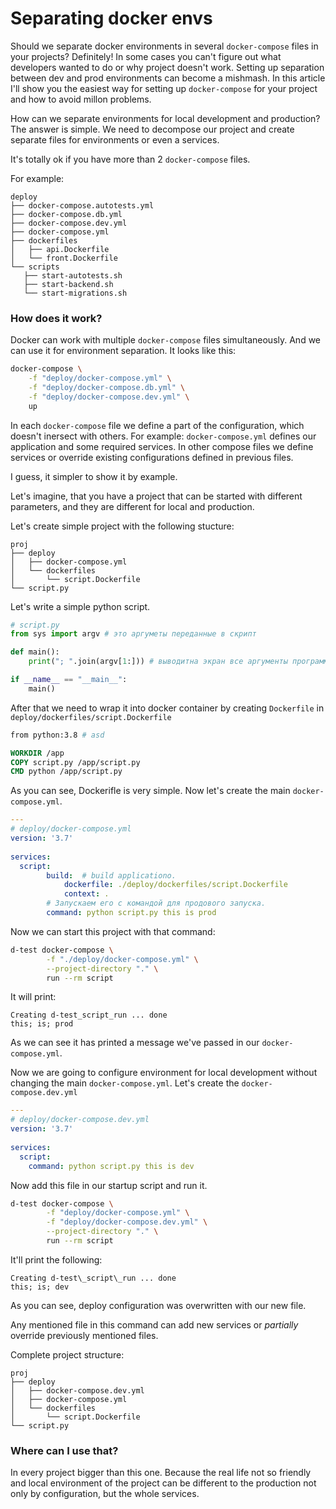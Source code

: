 # Separating docker envs

Should we separate docker environments in several `docker-compose` files in your projects? Definitely! In some cases you can't figure out what developers wanted to do or why project doesn't work. Setting up separation between dev and prod environments can become a mishmash. In this article I'll show you the easiest way for setting up `docker-compose` for your project and how to avoid millon problems.

How can we separate environments for local development and production?
The answer is simple. We need to decompose our project and create separate files for environments or even a services.

It's totally ok if you have more than 2 `docker-compose` files.

For example:
```
deploy  
├── docker-compose.autotests.yml
├── docker-compose.db.yml  
├── docker-compose.dev.yml  
├── docker-compose.yml  
├── dockerfiles  
│   ├── api.Dockerfile  
│   └── front.Dockerfile  
└── scripts  
   ├── start-autotests.sh  
   ├── start-backend.sh
   └── start-migrations.sh
```

### How does it work?

Docker can work with multiple `docker-compose` files simultaneously. And we can use it for environment separation. It looks like this:

```bash
docker-compose \
	-f "deploy/docker-compose.yml" \
	-f "deploy/docker-compose.db.yml" \
	-f "deploy/docker-compose.dev.yml" \
	up
```

In each `docker-compose` file we define a part of the configuration, which doesn't inersect with others. For example: `docker-compose.yml` defines our application and some required services. In other compose files we define services or override existing configurations defined in previous files.

I guess, it simpler to show it by example.

Let's imagine, that you have a project that can be started with different parameters, and they are different for local and production.

Let's create simple project with the following stucture:

```
proj
├── deploy
│   ├── docker-compose.yml  
│   └── dockerfiles  
│       └── script.Dockerfile  
└── script.py
```

Let's write a simple python script.
```python
# script.py
from sys import argv # это аргуметы переданные в скрипт

def main():
	print("; ".join(argv[1:])) # выводитна экран все аргументы программы

if __name__ == "__main__":
	main()
```

After that we need to wrap it into docker container by creating `Dockerfile` in `deploy/dockerfiles/script.Dockerfile`

```dockerfile
from python:3.8 # asd

WORKDIR /app  
COPY script.py /app/script.py  
CMD python /app/script.py
```

As you can see, Dockerifle is very simple. Now let's create the main `docker-compose.yml`.

```yaml
---
# deploy/docker-compose.yml
version: '3.7'  
  
services:  
  script:  
        build:  # build applicationo.
            dockerfile: ./deploy/dockerfiles/script.Dockerfile  
            context: .  
        # Запускаем его с командой для продового запуска.
        command: python script.py this is prod
```

Now we can start this project with that command:

```bash
d-test docker-compose \
        -f "./deploy/docker-compose.yml" \
        --project-directory "." \
        run --rm script
```

It will print:
```log
Creating d-test_script_run ... done
this; is; prod
```

As we can see it has printed a message we've passed in our `docker-compose.yml`.

Now we are going to configure environment for local development without changing the main `docker-compose.yml`. Let's create the `docker-compose.dev.yml`

```yaml
---
# deploy/docker-compose.dev.yml
version: '3.7'  
  
services:  
  script:
    command: python script.py this is dev
```

Now add this file in our startup script and run it.

```bash
d-test docker-compose \
        -f "deploy/docker-compose.yml" \
        -f "deploy/docker-compose.dev.yml" \
        --project-directory "." \
        run --rm script
```

It'll print the following:
```log
Creating d-test\_script\_run ... done  
this; is; dev
```

As you can see, deploy configuration was overwritten with our new file.

Any mentioned file in this command can add new services or *partially* override previously mentioned files.

Complete project structure:
```
proj
├── deploy  
│   ├── docker-compose.dev.yml  
│   ├── docker-compose.yml  
│   └── dockerfiles  
│       └── script.Dockerfile  
└── script.py
```

### Where can I use that?
In every project bigger than this one. Because the real life not so friendly and local environment of the project can be different to the production not only by configuration, but the whole services.
